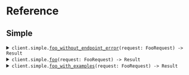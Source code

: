 # Reference
## Simple
<details><summary><code>client.simple.<a href="/src/api/resources/simple/client.rs">foo_without_endpoint_error</a>(request: FooRequest) -> Result<FooResponse, ApiError></code></summary>
<dl>
<dd>

#### 🔌 Usage

<dl>
<dd>

<dl>
<dd>

```rust
use seed_errors::{ClientConfig, ErrorsClient, FooRequest};
use std::collections::HashMap;

#[tokio::main]
async fn main() {
    let config = ClientConfig {
        ..Default::default()
    };
    let client = ErrorsClient::new(config).expect("Failed to build client");
    client
        .simple
        .foo_without_endpoint_error(
            &FooRequest {
                bar: "bar".to_string(),
            },
            None,
        )
        .await;
}
```
</dd>
</dl>
</dd>
</dl>


</dd>
</dl>
</details>

<details><summary><code>client.simple.<a href="/src/api/resources/simple/client.rs">foo</a>(request: FooRequest) -> Result<FooResponse, ApiError></code></summary>
<dl>
<dd>

#### 🔌 Usage

<dl>
<dd>

<dl>
<dd>

```rust
use seed_errors::{ClientConfig, ErrorsClient, FooRequest};
use std::collections::HashMap;

#[tokio::main]
async fn main() {
    let config = ClientConfig {
        ..Default::default()
    };
    let client = ErrorsClient::new(config).expect("Failed to build client");
    client
        .simple
        .foo(
            &FooRequest {
                bar: "bar".to_string(),
            },
            None,
        )
        .await;
}
```
</dd>
</dl>
</dd>
</dl>


</dd>
</dl>
</details>

<details><summary><code>client.simple.<a href="/src/api/resources/simple/client.rs">foo_with_examples</a>(request: FooRequest) -> Result<FooResponse, ApiError></code></summary>
<dl>
<dd>

#### 🔌 Usage

<dl>
<dd>

<dl>
<dd>

```rust
use seed_errors::{ClientConfig, ErrorsClient, FooRequest};
use std::collections::HashMap;

#[tokio::main]
async fn main() {
    let config = ClientConfig {
        ..Default::default()
    };
    let client = ErrorsClient::new(config).expect("Failed to build client");
    client
        .simple
        .foo_with_examples(
            &FooRequest {
                bar: "hello".to_string(),
            },
            None,
        )
        .await;
}
```
</dd>
</dl>
</dd>
</dl>


</dd>
</dl>
</details>
